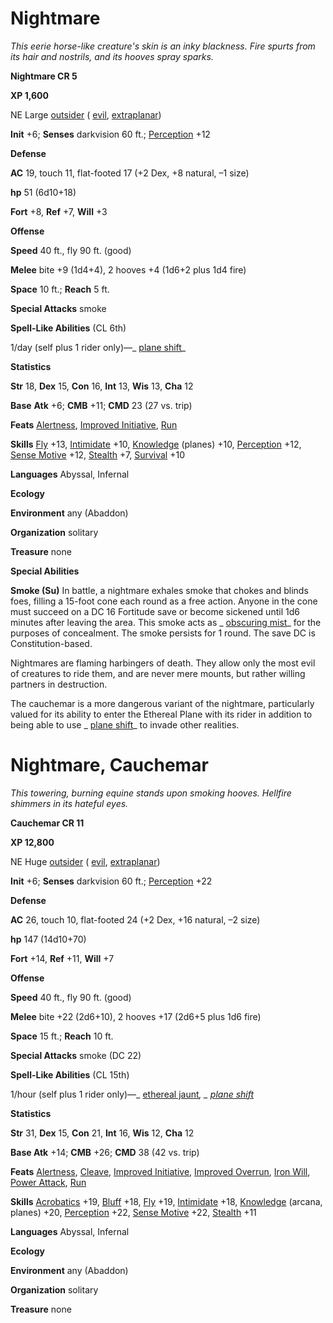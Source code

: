 # Nightmare

_This eerie horse-like creature's skin is an inky blackness. Fire spurts from its hair and nostrils, and its hooves spray sparks._

**Nightmare CR 5**

**XP 1,600**

NE Large [outsider](creatureTypes.html#_outsider) ( [evil](creatureTypes.html#_evil-subtype), [extraplanar](creatureTypes.html#_extraplanar-subtype))

**Init** +6; **Senses** darkvision 60 ft.; [Perception](../skills/perception.html#_perception) +12

**Defense**

**AC** 19, touch 11, flat-footed 17 (+2 Dex, +8 natural, –1 size)

**hp** 51 (6d10+18)

**Fort** +8, **Ref** +7, **Will** +3

**Offense**

**Speed** 40 ft., fly 90 ft. (good)

**Melee** bite +9 (1d4+4), 2 hooves +4 (1d6+2 plus 1d4 fire)

**Space** 10 ft.; **Reach** 5 ft.

**Special Attacks** smoke

**Spell-Like Abilities** (CL 6th)

1/day (self plus 1 rider only)—_ [plane shift](../spells/planeShift.html#_plane-shift)_

**Statistics**

**Str** 18, **Dex** 15, **Con** 16, **Int** 13, **Wis** 13, **Cha** 12

**Base**  **Atk** +6; **CMB** +11; **CMD** 23 (27 vs. trip)

**Feats** [Alertness](../feats.html#_alertness), [Improved Initiative](../feats.html#_improved-initiative), [Run](../feats.html#_run)

**Skills** [Fly](../skills/fly.html#_fly) +13, [Intimidate](../skills/intimidate.html#_intimidate) +10, [Knowledge](../skills/knowledge.html#_knowledge) (planes) +10, [Perception](../skills/perception.html#_perception) +12, [Sense Motive](../skills/senseMotive.html#_sense-motive) +12, [Stealth](../skills/stealth.html#_stealth) +7, [Survival](../skills/survival.html#_survival) +10

**Languages** Abyssal, Infernal

**Ecology**

**Environment** any (Abaddon)

**Organization** solitary

**Treasure** none

**Special Abilities**

**Smoke (Su)** In battle, a nightmare exhales smoke that chokes and blinds foes, filling a 15-foot cone each round as a free action. Anyone in the cone must succeed on a DC 16 Fortitude save or become sickened until 1d6 minutes after leaving the area. This smoke acts as _ [obscuring mist](../spells/obscuringMist.html#_obscuring-mist)_ for the purposes of concealment. The smoke persists for 1 round. The save DC is Constitution-based.

Nightmares are flaming harbingers of death. They allow only the most evil of creatures to ride them, and are never mere mounts, but rather willing partners in destruction.

The cauchemar is a more dangerous variant of the nightmare, particularly valued for its ability to enter the Ethereal Plane with its rider in addition to being able to use _ [plane shift](../spells/planeShift.html#_plane-shift)_ to invade other realities.

# Nightmare, Cauchemar

_This towering, burning equine stands upon smoking hooves. Hellfire shimmers in its hateful eyes._

**Cauchemar CR 11**

**XP 12,800**

NE Huge [outsider](creatureTypes.html#_outsider) ( [evil](creatureTypes.html#_evil-subtype), [extraplanar](creatureTypes.html#_extraplanar-subtype))

**Init** +6; **Senses** darkvision 60 ft.; [Perception](../skills/perception.html#_perception) +22

**Defense**

**AC** 26, touch 10, flat-footed 24 (+2 Dex, +16 natural, –2 size)

**hp** 147 (14d10+70)

**Fort** +14, **Ref** +11, **Will** +7

**Offense**

**Speed** 40 ft., fly 90 ft. (good)

**Melee** bite +22 (2d6+10), 2 hooves +17 (2d6+5 plus 1d6 fire)

**Space** 15 ft.; **Reach** 10 ft.

**Special Attacks** smoke (DC 22)

**Spell-Like Abilities** (CL 15th)

1/hour (self plus 1 rider only)—_ [ethereal jaunt](../spells/etherealJaunt.html#_ethereal-jaunt)_, _ [plane shift](../spells/planeShift.html#_plane-shift)_

**Statistics**

**Str** 31, **Dex** 15, **Con** 21, **Int** 16, **Wis** 12, **Cha** 12

**Base Atk** +14; **CMB** +26; **CMD** 38 (42 vs. trip)

**Feats** [Alertness](../feats.html#_alertness), [Cleave](../feats.html#_cleave), [Improved Initiative](../feats.html#_improved-initiative), [Improved Overrun](../feats.html#_improved-overrun), [Iron Will](../feats.html#_iron-will), [Power Attack](../feats.html#_power-attack), [Run](../feats.html#_run)

**Skills** [Acrobatics](../skills/acrobatics.html#_acrobatics) +19, [Bluff](../skills/bluff.html#_bluff) +18, [Fly](../skills/fly.html#_fly) +19, [Intimidate](../skills/intimidate.html#_intimidate) +18, [Knowledge](../skills/knowledge.html#_knowledge) (arcana, planes) +20, [Perception](../skills/perception.html#_perception) +22, [Sense Motive](../skills/senseMotive.html#_sense-motive) +22, [Stealth](../skills/stealth.html#_stealth) +11

**Languages** Abyssal, Infernal

**Ecology**

**Environment** any (Abaddon)

**Organization** solitary

**Treasure** none

